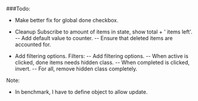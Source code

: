 

###Todo:

- Make better fix for global done checkbox.

- Cleanup Subscribe to amount of items in state, show total + ' items left'.
-- Add default value to counter.
-- Ensure that deleted items are accounted for.

- Add filtering options. Filters:
-- Add filtering options.
-- When active is clicked, done items needs hidden class.
-- When completed is clicked, invert.
-- For all, remove hidden class completely.


Note: 
- In benchmark, I have to define object to allow update.
